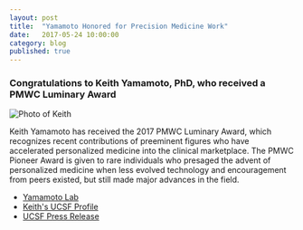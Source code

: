 ```yaml
---
layout: post
title:  "Yamamoto Honored for Precision Medicine Work"
date:   2017-05-24 10:00:00
category: blog
published: true
---
```


### Congratulations to Keith Yamamoto, PhD, who received a PMWC Luminary Award

![Photo of Keith](/assets/images/blog/yamamoto.jpgjpg)

Keith Yamamoto has received the 2017 PMWC Luminary Award, which recognizes recent contributions of preeminent figures who have accelerated personalized medicine into the clinical marketplace. The PMWC Pioneer Award is given to rare individuals who presaged the advent of personalized medicine when less evolved technology and encouragement from peers existed, but still made major advances in the field.

- [Yamamoto Lab](http://yamamotolab.ucsf.edu/)
- [Keith's UCSF Profile](http://profiles.ucsf.edu/keith.yamamoto)
- [UCSF Press Release](https://www.ucsf.edu/news/2017/05/407161/keith-yamamoto-honored-work-precision-medicine)

